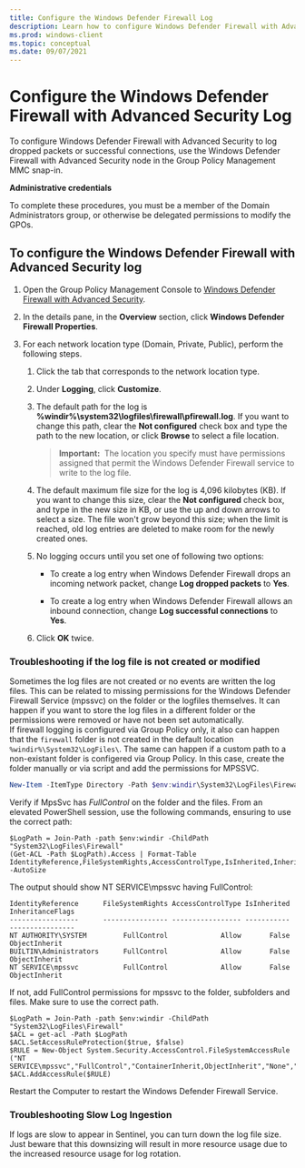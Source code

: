 ```yaml
---
title: Configure the Windows Defender Firewall Log 
description: Learn how to configure Windows Defender Firewall with Advanced Security to log dropped packets or successful connections by using Group Policy Management MMC.
ms.prod: windows-client
ms.topic: conceptual
ms.date: 09/07/2021
---
```


# Configure the Windows Defender Firewall with Advanced Security Log


To configure Windows Defender Firewall with Advanced Security to log dropped packets or successful connections, use the Windows Defender Firewall with Advanced Security node in the Group Policy Management MMC snap-in.

**Administrative credentials**

To complete these procedures, you must be a member of the Domain Administrators group, or otherwise be delegated permissions to modify the GPOs.

## To configure the Windows Defender Firewall with Advanced Security log

1. Open the Group Policy Management Console to [Windows Defender Firewall with Advanced Security](open-the-group-policy-management-console-to-windows-firewall-with-advanced-security.md).

2.  In the details pane, in the **Overview** section, click **Windows Defender Firewall Properties**.

3.  For each network location type (Domain, Private, Public), perform the following steps.

    1.  Click the tab that corresponds to the network location type.

    2.  Under **Logging**, click **Customize**.

    3.  The default path for the log is **%windir%\\system32\\logfiles\\firewall\\pfirewall.log**. If you want to change this path, clear the **Not configured** check box and type the path to the new location, or click **Browse** to select a file location.

        >**Important:**  The location you specify must have permissions assigned that permit the Windows Defender Firewall service to write to the log file.

    4.  The default maximum file size for the log is 4,096 kilobytes (KB). If you want to change this size, clear the **Not configured** check box, and type in the new size in KB, or use the up and down arrows to select a size. The file won't grow beyond this size; when the limit is reached, old log entries are deleted to make room for the newly created ones.

    5.  No logging occurs until you set one of following two options:

        -   To create a log entry when Windows Defender Firewall drops an incoming network packet, change **Log dropped packets** to **Yes**.

        -   To create a log entry when Windows Defender Firewall allows an inbound connection, change **Log successful connections** to **Yes**.

    6.  Click **OK** twice.

### Troubleshooting if the log file is not created or modified

Sometimes the log files are not created or no events are written the log files. This can be related to missing permissions for the Windows Defender Firewall Service (mpssvc) on the folder or the logfiles themselves. It can happen if you want to store the log files in a different folder or the permissions were removed or have not been set automatically.  
If firewall logging is configured via Group Policy only, it also can happen that the `firewall` folder is not created in the default location `%windir%\System32\LogFiles\`. The same can happen if a custom path to a non-existant folder is configered via Group Policy. In this case, create the folder manually or via script and add the permissions for MPSSVC.  

```PowerShell
New-Item -ItemType Directory -Path $env:windir\System32\LogFiles\Firewall
```

Verify if MpsSvc has *FullControl* on the folder and the files.
From an elevated PowerShell session, use the following commands, ensuring to use the correct path:

```
$LogPath = Join-Path -path $env:windir -ChildPath "System32\LogFiles\Firewall"
(Get-ACL -Path $LogPath).Access | Format-Table IdentityReference,FileSystemRights,AccessControlType,IsInherited,InheritanceFlags -AutoSize
```
The output should show NT SERVICE\mpssvc having FullControl:
```
IdentityReference      FileSystemRights AccessControlType IsInherited InheritanceFlags
-----------------      ---------------- ----------------- ----------- ----------------
NT AUTHORITY\SYSTEM         FullControl             Allow       False    ObjectInherit
BUILTIN\Administrators      FullControl             Allow       False    ObjectInherit
NT SERVICE\mpssvc           FullControl             Allow       False    ObjectInherit
```
If not, add FullControl permissions for mpssvc to the folder, subfolders and files. Make sure to use the correct path.
```
$LogPath = Join-Path -path $env:windir -ChildPath "System32\LogFiles\Firewall"
$ACL = get-acl -Path $LogPath
$ACL.SetAccessRuleProtection($true, $false)
$RULE = New-Object System.Security.AccessControl.FileSystemAccessRule ("NT SERVICE\mpssvc","FullControl","ContainerInherit,ObjectInherit","None","Allow")
$ACL.AddAccessRule($RULE)
```
Restart the Computer to restart the Windows Defender Firewall Service.



### Troubleshooting Slow Log Ingestion
If logs are slow to appear in Sentinel, you can turn down the log file size. Just beware that this downsizing will result in more resource usage due to the increased resource usage for log rotation. 
